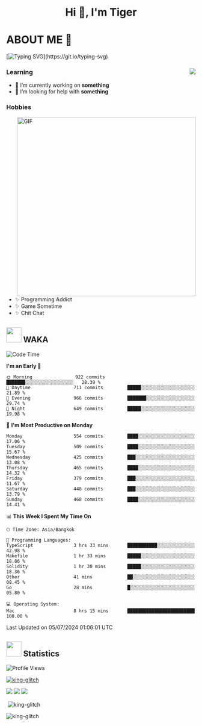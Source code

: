 <h1 align="center">Hi 👋, I'm Tiger</h1>




# ABOUT ME 💬

[![Typing SVG](https://readme-typing-svg.herokuapp.com?color=22F771&vCenter=true&lines=A+perssionate+developer+from+nowhere.)](https://git.io/typing-svg)

<div>
 <img align="right" src="https://spotify-github-profile.vercel.app/api/view?uid=12129734423&cover_image=false&theme=default&bar_color=22d016&bar_color_cover=true" />
 <h3>Learning</h3>
 
 <ul>
  <li>🔭 I’m currently working on <b>something</b></li>
  <li>🤝 I’m looking for help with <b>something</b></li>
 </ul>
 
</div>
<div>
 <h3>Hobbies</h3>
 <img align="right" height="475px"  alt="GIF" src="https://i.pinimg.com/originals/1f/b7/db/1fb7dbee557e5ed509f7517da8a84d58.gif" />
 <ul>
  <li>✨ Programming Addict</li>
  <li>✨ Game Sometime</li>
  <li>✨ Chit Chat</li>
 </ul>
 
</div>



## <img height="40" src="https://raw.githubusercontent.com/innng/innng/master/assets/kyubey.gif"/> WAKA

<!--START_SECTION:waka-->
![Code Time](http://img.shields.io/badge/Code%20Time-1%2C983%20hrs%209%20mins-blue)

**I'm an Early 🐤** 

```text
🌞 Morning                922 commits         ███████░░░░░░░░░░░░░░░░░░   28.39 % 
🌆 Daytime                711 commits         █████░░░░░░░░░░░░░░░░░░░░   21.89 % 
🌃 Evening                966 commits         ███████░░░░░░░░░░░░░░░░░░   29.74 % 
🌙 Night                  649 commits         █████░░░░░░░░░░░░░░░░░░░░   19.98 % 
```
📅 **I'm Most Productive on Monday** 

```text
Monday                   554 commits         ████░░░░░░░░░░░░░░░░░░░░░   17.06 % 
Tuesday                  509 commits         ████░░░░░░░░░░░░░░░░░░░░░   15.67 % 
Wednesday                425 commits         ███░░░░░░░░░░░░░░░░░░░░░░   13.08 % 
Thursday                 465 commits         ████░░░░░░░░░░░░░░░░░░░░░   14.32 % 
Friday                   379 commits         ███░░░░░░░░░░░░░░░░░░░░░░   11.67 % 
Saturday                 448 commits         ███░░░░░░░░░░░░░░░░░░░░░░   13.79 % 
Sunday                   468 commits         ████░░░░░░░░░░░░░░░░░░░░░   14.41 % 
```


📊 **This Week I Spent My Time On** 

```text
🕑︎ Time Zone: Asia/Bangkok

💬 Programming Languages: 
TypeScript               3 hrs 33 mins       ███████████░░░░░░░░░░░░░░   42.98 % 
Makefile                 1 hr 33 mins        █████░░░░░░░░░░░░░░░░░░░░   18.86 % 
Solidity                 1 hr 30 mins        █████░░░░░░░░░░░░░░░░░░░░   18.36 % 
Other                    41 mins             ██░░░░░░░░░░░░░░░░░░░░░░░   08.45 % 
Go                       28 mins             █░░░░░░░░░░░░░░░░░░░░░░░░   05.80 % 

💻 Operating System: 
Mac                      8 hrs 15 mins       █████████████████████████   100.00 % 
```


 Last Updated on 05/07/2024 01:06:01 UTC
<!--END_SECTION:waka-->
## <img height="40" src="https://raw.githubusercontent.com/innng/innng/master/assets/kyubey.gif"/> Statistics
![Profile Views](https://komarev.com/ghpvc/?username=king-glitch)  

<p align="left"> 
 <a href="https://github.com/ryo-ma/github-profile-trophy">
  <img src="https://github-profile-trophy.vercel.app/?username=king-glitch&theme=dracula" alt="king-glitch" />
 </a> </p>

![](https://github-profile-summary-cards.vercel.app/api/cards/profile-details?username=king-glitch&theme=dracula)
![](https://github-profile-summary-cards.vercel.app/api/cards/stats?username=king-glitch&theme=dracula) 
![](https://github-profile-summary-cards.vercel.app/api/cards/productive-time?username=king-glitch&theme=dracula)


<p>&nbsp;<img align="center" src="https://github-readme-stats.vercel.app/api?username=king-glitch&theme=dracula" alt="king-glitch" /></p>

<p><img align="center" src="https://github-readme-streak-stats.herokuapp.com/?user=king-glitch&theme=dracula" alt="king-glitch" /></p>
